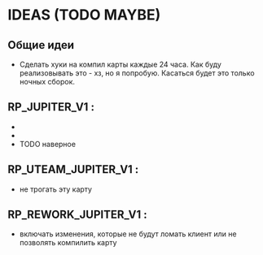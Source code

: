 # IDEAS (TODO MAYBE)


## Общие идеи
- Сделать хуки на компил карты каждые 24 часа. Как буду реализовывать это - хз, но я попробую. Касаться будет это только ночных сборок.


## RP_JUPITER_V1 :
- 
- 
- TODO наверное




## RP_UTEAM_JUPITER_V1 :
- не трогать эту карту




## RP_REWORK_JUPITER_V1 :
- включать изменения, которые не будут ломать клиент или не позволять компилить карту